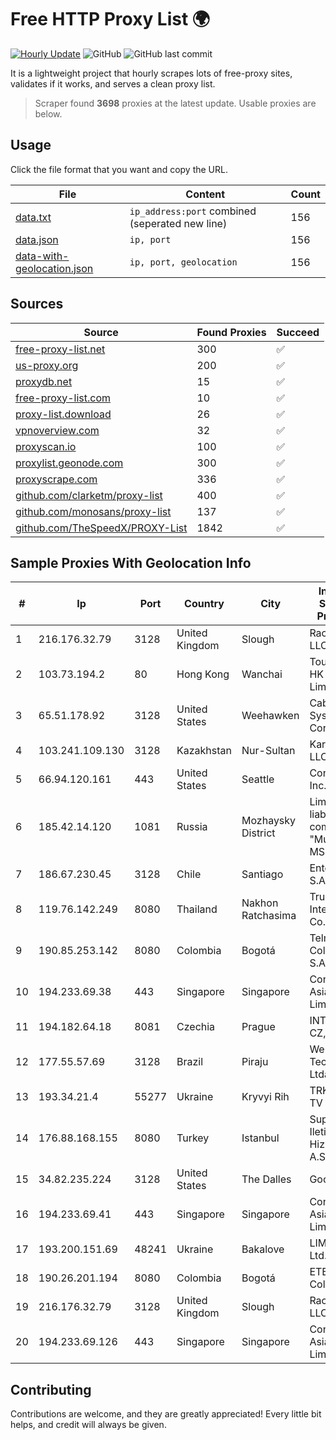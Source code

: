 
# Free HTTP Proxy List 🌍

[![Hourly Update](https://github.com/mertguvencli/http-proxy-list/actions/workflows/main.yml/badge.svg?branch=main)](https://github.com/mertguvencli/http-proxy-list/actions/workflows/main.yml)
![GitHub](https://img.shields.io/github/license/mertguvencli/http-proxy-list)
![GitHub last commit](https://img.shields.io/github/last-commit/mertguvencli/http-proxy-list)

It is a lightweight project that hourly scrapes lots of free-proxy sites, validates if it works, and serves a clean proxy list.


> Scraper found **3698** proxies at the latest update. Usable proxies are below.

## Usage

Click the file format that you want and copy the URL.


|File|Content|Count|
|----|-------|-----|
|[data.txt](https://raw.githubusercontent.com/mertguvencli/http-proxy-list/main/proxy-list/data.txt)|`ip_address:port` combined (seperated new line)|156|
|[data.json](https://raw.githubusercontent.com/mertguvencli/http-proxy-list/main/proxy-list/data.json)|`ip, port`|156|
|[data-with-geolocation.json](https://raw.githubusercontent.com/mertguvencli/http-proxy-list/main/proxy-list/data-with-geolocation.json)|`ip, port, geolocation`|156|

## Sources

|Source|Found Proxies|Succeed|
|------|-------------|-------|
|[free-proxy-list.net](https://free-proxy-list.net)|300|✅|
|[us-proxy.org](https://www.us-proxy.org)|200|✅|
|[proxydb.net](http://proxydb.net)|15|✅|
|[free-proxy-list.com](https://free-proxy-list.com/?page=&port=&type%5B%5D=http&type%5B%5D=https&up_time=0&search=Search)|10|✅|
|[proxy-list.download](https://www.proxy-list.download/HTTP)|26|✅|
|[vpnoverview.com](https://vpnoverview.com/privacy/anonymous-browsing/free-proxy-servers)|32|✅|
|[proxyscan.io](https://www.proxyscan.io)|100|✅|
|[proxylist.geonode.com](https://proxylist.geonode.com/api/proxy-list?limit=300&page=1&sort_by=lastChecked&sort_type=desc&protocols=http,https)|300|✅|
|[proxyscrape.com](https://api.proxyscrape.com/v2/?request=displayproxies&protocol=http&timeout=10000&country=all&ssl=all&anonymity=all)|336|✅|
|[github.com/clarketm/proxy-list](https://raw.githubusercontent.com/clarketm/proxy-list/master/proxy-list-raw.txt)|400|✅|
|[github.com/monosans/proxy-list](https://raw.githubusercontent.com/monosans/proxy-list/main/proxies/http.txt)|137|✅|
|[github.com/TheSpeedX/PROXY-List](https://raw.githubusercontent.com/TheSpeedX/PROXY-List/master/http.txt)|1842|✅|


## Sample Proxies With Geolocation Info

|#|Ip|Port|Country|City|Internet Service Provider|
|-|--|----|-------|----|-------------------------|
|1|216.176.32.79|3128|United Kingdom|Slough|Rackdog, LLC|
|2|103.73.194.2|80|Hong Kong|Wanchai|TouchPal HK Co., Limited|
|3|65.51.178.92|3128|United States|Weehawken|Cablevision Systems Corp.|
|4|103.241.109.130|3128|Kazakhstan|Nur-Sultan|Kar-Tel LLC|
|5|66.94.120.161|443|United States|Seattle|Contabo Inc.|
|6|185.42.14.120|1081|Russia|Mozhaysky District|Limited liability company "MultiHOST MSK"|
|7|186.67.230.45|3128|Chile|Santiago|Entel Chile S.A.|
|8|119.76.142.249|8080|Thailand|Nakhon Ratchasima|True Internet Co., Ltd.|
|9|190.85.253.142|8080|Colombia|Bogotá|Telmex Colombia S.A.|
|10|194.233.69.38|443|Singapore|Singapore|Contabo Asia Private Limited|
|11|194.182.64.18|8081|Czechia|Prague|INTERNET CZ, a.s.|
|12|177.55.57.69|3128|Brazil|Piraju|Webby Tecnologia Ltda|
|13|193.34.21.4|55277|Ukraine|Kryvyi Rih|TRK Cable TV LLC|
|14|176.88.168.155|8080|Turkey|Istanbul|Superonline Iletisim Hizmetleri A.S.|
|15|34.82.235.224|3128|United States|The Dalles|Google LLC|
|16|194.233.69.41|443|Singapore|Singapore|Contabo Asia Private Limited|
|17|193.200.151.69|48241|Ukraine|Bakalove|LIMANET Ltd.|
|18|190.26.201.194|8080|Colombia|Bogotá|ETB - Colombia|
|19|216.176.32.79|3128|United Kingdom|Slough|Rackdog, LLC|
|20|194.233.69.126|443|Singapore|Singapore|Contabo Asia Private Limited|



## Contributing

Contributions are welcome, and they are greatly appreciated! Every
little bit helps, and credit will always be given.

